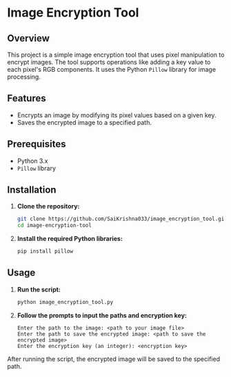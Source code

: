 # Image Encryption Tool

## Overview

This project is a simple image encryption tool that uses pixel manipulation to encrypt images. The tool supports operations like adding a key value to each pixel's RGB components. It uses the Python `Pillow` library for image processing.

## Features

- Encrypts an image by modifying its pixel values based on a given key.
- Saves the encrypted image to a specified path.

## Prerequisites

- Python 3.x
- `Pillow` library

## Installation

1. **Clone the repository:**

    ```sh
    git clone https://github.com/SaiKrishna033/image_encryption_tool.git
    cd image-encryption-tool
    ```

2. **Install the required Python libraries:**

    ```sh
    pip install pillow
    ```

## Usage

1. **Run the script:**

    ```sh
    python image_encryption_tool.py
    ```

2. **Follow the prompts to input the paths and encryption key:**

    ```plaintext
    Enter the path to the image: <path to your image file>
    Enter the path to save the encrypted image: <path to save the encrypted image>
    Enter the encryption key (an integer): <encryption key>
    ```

After running the script, the encrypted image will be saved to the specified path.
